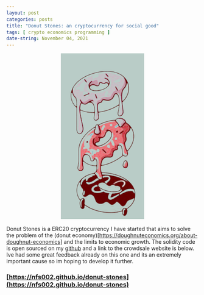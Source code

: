 ```yaml
---
layout: post
categories: posts
title: "Donut Stones: an cryptocurrency for social good"
tags: [ crypto economics programming ]
date-string: November 04, 2021
---
```


<figure  style="text-align:center">
    <img src="/images/photo-grid/dripping-donuts.png" alt="Donut Stones">
</figure>

Donut Stones is a ERC20 cryptocurrency I have started that aims to solve the problem of the (donut economy)[https://doughnuteconomics.org/about-doughnut-economics] 
and the limits to economic growth. The solidity code is open sourced on my [github](https://www.github.com/nfs002/donut-stones) and a link to the crowdsale website is below. Ive had some great feedback already on this one and its an extremely important cause so im hoping to develop it further.

### [https://nfs002.github.io/donut-stones](https://nfs002.github.io/donut-stones)
